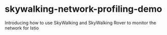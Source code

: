 # skywalking-network-profiling-demo
Introducing how to use SkyWalking and SkyWalking Rover to monitor the network for Istio

